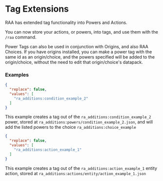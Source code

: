 # Tag Extensions
RAA has extended tag functionality into Powers and Actions.

You can now store your actions, or powers, into tags, and use them with the `/raa` command.

Power Tags can also be used in conjunction with Origins, and also RAA Choices. If you have origins installed, you can make a power tag with the same id as an origin/choice, and the powers specified will be added to the origin/choice, without the need to edit that origin/choice's datapack.
### Examples
```json
{
  "replace": false,
  "values": [
    "ra_additions:condition_example_2"
  ]
}
```
This example creates a tag out of the `ra_additions:condition_example_2` power, stored at `ra_additions:powers/condition_example_2.json`, and will add the listed powers to the choice `ra_additions:choice_example`
```json
{
  "replace": false,
  "values": [
    "ra_additions:action_example_1"
  ]
}
```
This example creates a tag out of the `ra_additions:action_example_1` entity action, stored at `ra_additions:actions/entity/action_example_1.json`
